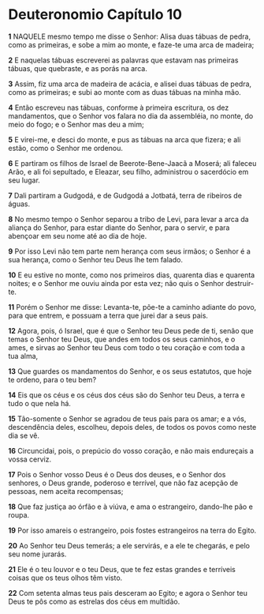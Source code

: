 # Deuteronomio Capítulo 10

**1** 	NAQUELE mesmo tempo me disse o Senhor: Alisa duas tábuas de pedra, como as primeiras, e sobe a mim ao monte, e faze-te uma arca de madeira;

**2** 	E naquelas tábuas escreverei as palavras que estavam nas primeiras tábuas, que quebraste, e as porás na arca.

**3** 	Assim, fiz uma arca de madeira de acácia, e alisei duas tábuas de pedra, como as primeiras; e subi ao monte com as duas tábuas na minha mão.

**4** 	Então escreveu nas tábuas, conforme à primeira escritura, os dez mandamentos, que o Senhor vos falara no dia da assembléia, no monte, do meio do fogo; e o Senhor mas deu a mim;

**5** 	E virei-me, e desci do monte, e pus as tábuas na arca que fizera; e ali estão, como o Senhor me ordenou.

**6** 	E partiram os filhos de Israel de Beerote-Bene-Jaacã a Moserá; ali faleceu Arão, e ali foi sepultado, e Eleazar, seu filho, administrou o sacerdócio em seu lugar.

**7** 	Dali partiram a Gudgodá, e de Gudgodá a Jotbatá, terra de ribeiros de águas.

**8** 	No mesmo tempo o Senhor separou a tribo de Levi, para levar a arca da aliança do Senhor, para estar diante do Senhor, para o servir, e para abençoar em seu nome até ao dia de hoje.

**9** 	Por isso Levi não tem parte nem herança com seus irmãos; o Senhor é a sua herança, como o Senhor teu Deus lhe tem falado.

**10** 	E eu estive no monte, como nos primeiros dias, quarenta dias e quarenta noites; e o Senhor me ouviu ainda por esta vez; não quis o Senhor destruir-te.

**11** 	Porém o Senhor me disse: Levanta-te, põe-te a caminho adiante do povo, para que entrem, e possuam a terra que jurei dar a seus pais.

**12** 	Agora, pois, ó Israel, que é que o Senhor teu Deus pede de ti, senão que temas o Senhor teu Deus, que andes em todos os seus caminhos, e o ames, e sirvas ao Senhor teu Deus com todo o teu coração e com toda a tua alma,

**13** 	Que guardes os mandamentos do Senhor, e os seus estatutos, que hoje te ordeno, para o teu bem?

**14** 	Eis que os céus e os céus dos céus são do Senhor teu Deus, a terra e tudo o que nela há.

**15** 	Tão-somente o Senhor se agradou de teus pais para os amar; e a vós, descendência deles, escolheu, depois deles, de todos os povos como neste dia se vê.

**16** 	Circuncidai, pois, o prepúcio do vosso coração, e não mais endureçais a vossa cerviz.

**17** 	Pois o Senhor vosso Deus é o Deus dos deuses, e o Senhor dos senhores, o Deus grande, poderoso e terrível, que não faz acepção de pessoas, nem aceita recompensas;

**18** 	Que faz justiça ao órfão e à viúva, e ama o estrangeiro, dando-lhe pão e roupa.

**19** 	Por isso amareis o estrangeiro, pois fostes estrangeiros na terra do Egito.

**20** 	Ao Senhor teu Deus temerás; a ele servirás, e a ele te chegarás, e pelo seu nome jurarás.

**21** 	Ele é o teu louvor e o teu Deus, que te fez estas grandes e terríveis coisas que os teus olhos têm visto.

**22** 	Com setenta almas teus pais desceram ao Egito; e agora o Senhor teu Deus te pôs como as estrelas dos céus em multidão.

